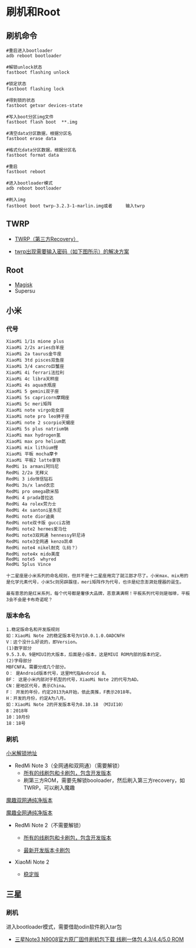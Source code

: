 # 刷机和Root

## 刷机命令

```
#重启进入bootloader
adb reboot bootloader

#解锁unlock状态
fastboot flashing unlock 

#锁定状态 
fastboot flashing lock

#得到锁的状态
fastboot getvar devices-state

#写入boot分区img文件
fastboot flash boot  **.img

#清空data分区数据，根据分区名
fastboot erase data

#格式化data分区数据，根据分区名 
fastboot format data 

#重启
fastboot reboot

#进入bootloader模式
adb reboot bootloader     

#刷入img
fastboot boot twrp-3.2.3-1-marlin.img或者     输入twrp 
```

## TWRP

+ [TWRP（第三方Recovery）](https://twrp.me/Devices/)

+ [twrp出现需要输入密码（如下图所示）的解决方案](http://www.oneplusbbs.com/thread-3322174-1.html)

## Root

+ [Magisk](https://github.com/topjohnwu/Magisk/releases)
+ Supersu

## 小米

### 代号

```
XiaoMi 1/1s mione plus
XiaoMi 2/2s aries白羊座
XiaoMi 2a taurus金牛座
XiaoMi 3td pisces双鱼座
XiaoMi 3/4 cancro巨蟹座
XiaoMi 4i ferrari法拉利
XiaoMi 4c libra天秤座
XiaoMi 4s aqua水瓶座
XiaoMi 5 gemini双子座
XiaoMi 5s capricorn摩羯座
XiaoMi 5c meri矩阵
XiaoMi note virgo处女座
XiaoMi note pro leo狮子座
XiaoMi note 2 scorpio天蝎座
XiaoMi 5s plus natrium钠
XiaoMi max hydrogen氢
XiaoMi max pro helium氦
XiaoMi mix lithium锂
XiaoMi 平板 mocha摩卡
XiaoMi 平板2 latte拿铁
RedMi 1s armani阿玛尼
RedMi 2/2a 无释义
RedMi 3 ido恒信钻石
RedMi 3s/x land衣恋
RedMi pro omega欧米茄
RedMi 4 prada普拉达
RedMi 4a rolex劳力士
RedMi 4x santoni圣东尼
RedMi note dior迪奥
RedMi note双卡版 gucci古驰
RedMi note2 hermes爱马仕
RedMi note3双网通 hennessy轩尼诗
RedMi note3全网通 kenzo凯卓
RedMi note4 nikel耐克（L码？）
RedMi note4x mido美度
RedMi note5  whyred
RedMi 5plus Vince

十二星座是小米系列的命名规则，但并不是十二星座用完了就江郎才尽了。小米max、mix用的是化学元素代号，小米5c则另辟蹊径，meri矩阵作为代号，也许是纪念澎湃处理器的诞生。

最有意思的是红米系列，每个代号都是奢侈大品牌，恶意满满啊！平板系列代号则是咖啡，平板3会不会是卡布奇诺呢？
```

### 版本命名

```
1.稳定版命名和开发版规则
如：XiaoMi Note 2的稳定版本号为V10.0.1.0.OADCNFH
V：这个没什么好说的，即Version。
(1)数字部分
9.5.3.0，9是MIUI的大版本，后面是小版本，这是MIUI ROM内部的版本约定。
(2)字母部分
MBFCNFA，需要分成几个部分。
O： 是Android版本代号，这里M代指Android 8。
BF： 这是小米内部对于机型的代号，XiaoMi Note 2的代号为AD。
CN：是地区代号，表示China。
F： 开发的年份，约定2013为A开始，依此类推，F表示2018年。
H：开发的月份，约定A为八月。
如：XiaoMi Note 2的开发版本号为8.10.18 （MIUI10）
8：2018年
10：10月份
18：18号
```

### 刷机

[小米解锁地址](http://www.miui.com/unlock/index.html)

+ RedMi Note 3（全网通和双网通）（需要解锁）
  - [所有的线刷包和卡刷包，包含开发版本](http://www.miui.com/thread-6988405-1-1.html)
  - 刷第三方ROM，需要先解锁booloader，然后刷入第三方recovery，如TWRP。可以刷入魔趣

[魔趣双网通纯净版本](https://pan.baidu.com/s/1IHWGx_He2hJDv6z3Kncp2g)

[魔趣全网通纯净版本](https://pan.baidu.com/s/1HLADCHaxuOgF_WE8UYHxXQ)

+ RedMi Note 2（不需要解锁）

  - [所有的线刷包和卡刷包，包含开发版本](http://www.miui.com/thread-2916301-1-1.html)

  - [最新开发版本卡刷包](https://pan.baidu.com/s/1BajX2qnESaXJb6oltqFGHw)

+ XiaoMi Note 2
  - [稳定版](https://pan.baidu.com/s/17R8c5N2hTpJt3HpuMGYZOA)

## 三星

### 刷机

进入bootloader模式，需要借助odin软件刷入tar包

+ [三星Note3 N9008官方原厂固件刷机包下载 线刷一体包 4.3/4.4/5.0 ROM](https://www.114shouji.com/show-12724-1-1.html)
